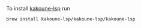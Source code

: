 To install [kakoune-lsp](https://github.com/kakoune-lsp/kakoune-lsp/) run

```
brew install kakoune-lsp/kakoune-lsp/kakoune-lsp
```
